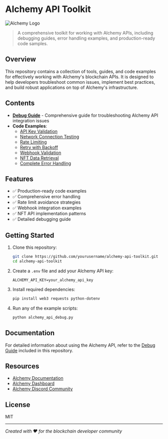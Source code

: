 # Alchemy API Toolkit

![Alchemy Logo](https://www.alchemy.com/images/alchemylogo.svg)

> A comprehensive toolkit for working with Alchemy APIs, including debugging guides, error handling examples, and production-ready code samples.

## Overview

This repository contains a collection of tools, guides, and code examples for effectively working with Alchemy's blockchain APIs. It is designed to help developers troubleshoot common issues, implement best practices, and build robust applications on top of Alchemy's infrastructure.

## Contents

- [**Debug Guide**](./alchemy-debug-guide-en.md) - Comprehensive guide for troubleshooting Alchemy API integration issues
- **Code Examples**:
  - [API Key Validation](./validate_api_key.py)
  - [Network Connection Testing](./test_network_connection.py)
  - [Rate Limiting](./rate_limiter.py)
  - [Retry with Backoff](./retry_with_backoff.py)
  - [Webhook Validation](./webhook_validator.py)
  - [NFT Data Retrieval](./fetch_nft_examples.py)
  - [Complete Error Handling](./alchemy_api_debug.py)

## Features

- ✅ Production-ready code examples
- ✅ Comprehensive error handling
- ✅ Rate limit avoidance strategies
- ✅ Webhook integration examples
- ✅ NFT API implementation patterns
- ✅ Detailed debugging guide

## Getting Started

1. Clone this repository:
   ```bash
   git clone https://github.com/yourusername/alchemy-api-toolkit.git
   cd alchemy-api-toolkit
   ```

2. Create a `.env` file and add your Alchemy API key:
   ```
   ALCHEMY_API_KEY=your_alchemy_api_key
   ```

3. Install required dependencies:
   ```bash
   pip install web3 requests python-dotenv
   ```

4. Run any of the example scripts:
   ```bash
   python alchemy_api_debug.py
   ```

## Documentation

For detailed information about using the Alchemy API, refer to the [Debug Guide](./alchemy-debug-guide-en.md) included in this repository.

## Resources

- [Alchemy Documentation](https://docs.alchemy.com/)
- [Alchemy Dashboard](https://dashboard.alchemy.com/)
- [Alchemy Discord Community](https://discord.gg/alchemyplatform)

## License

MIT

---

*Created with ❤️ for the blockchain developer community*
